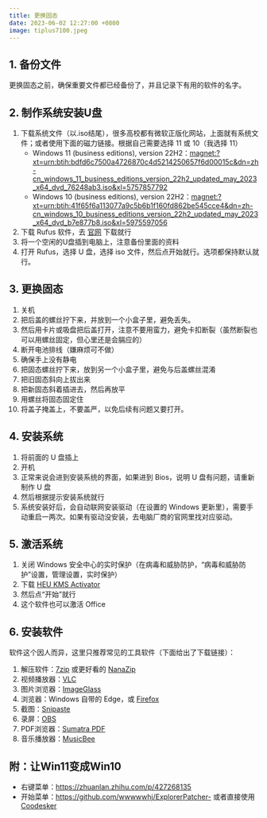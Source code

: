 ```yaml
---
title: 更换固态
date: 2023-06-02 12:27:00 +0800
image: tiplus7100.jpeg
---
```


<!-- 美美在618送了我一个固态硬盘（致钛的TiPlus7100），我把原来的 TiPlus5000 换下来给她。 -->

## 1. 备份文件

更换固态之前，确保重要文件都已经备份了，并且记录下有用的软件的名字。

## 2. 制作系统安装U盘

1. 下载系统文件（以.iso结尾），很多高校都有微软正版化网站，上面就有系统文件；或者使用下面的磁力链接。根据自己需要选择 11 或 10（我选择 11）
   - Windows 11 (business editions), version 22H2：<magnet:?xt=urn:btih:bdfd6c7500a4726870c4d5214250657f6d00015c&dn=zh-cn_windows_11_business_editions_version_22h2_updated_may_2023_x64_dvd_76248ab3.iso&xl=5757857792>
   - Windows 10 (business editions), version 22H2：<magnet:?xt=urn:btih:41f65f6a113077a9c5b6b1f160fd862be545cce4&dn=zh-cn_windows_10_business_editions_version_22h2_updated_may_2023_x64_dvd_b7e877b8.iso&xl=5975597056>
2. 下载 Rufus 软件，去 [官网](https://rufus.ie/zh/) 下载就行
3. 将一个空闲的U盘插到电脑上，注意备份里面的资料
4. 打开 Rufus，选择 U 盘，选择 iso 文件，然后点开始就行。选项都保持默认就行。

## 3. 更换固态

1. 关机
2. 把后盖的螺丝拧下来，并放到一个小盒子里，避免丢失。
3. 然后用卡片或吸盘把后盖打开，注意不要用蛮力，避免卡扣断裂（虽然断裂也可以用螺丝固定，但心里还是会膈应的）
4. 断开电池排线（嫌麻烦可不做）
5. 确保手上没有静电
6. 把固态螺丝拧下来，放到另一个小盒子里，避免与后盖螺丝混淆
7. 把旧固态斜向上拔出来
8. 把新固态斜着插进去，然后再放平
9. 用螺丝将固态固定住
10. 将盖子掩盖上，不要盖严，以免后续有问题又要打开。

## 4. 安装系统

1. 将前面的 U 盘插上
2. 开机
3. 正常来说会进到安装系统的界面，如果进到 Bios，说明 U 盘有问题，请重新制作 U 盘
4. 然后根据提示安装系统就行
5. 系统安装好后，会自动联网安装驱动（在设置的 Windows 更新里），需要手动重启一两次。如果有驱动没安装，去电脑厂商的官网里找对应驱动。

## 5. 激活系统

1. 关闭 Windows 安全中心的实时保护（在病毒和威胁防护，“病毒和威胁防护”设置，管理设置，实时保护）
2. 下载 [HEU KMS Activator](https://github.com/zbezj/HEU_KMS_Activator/releases)
3. 然后点“开始”就行
4. 这个软件也可以激活 Office

## 6. 安装软件

软件这个因人而异，这里只推荐常见的工具软件（下面给出了下载链接）：

1. 解压软件：[7zip](https://www.7-zip.org/) 或更好看的 [NanaZip](https://github.com/M2Team/NanaZip)
2. 视频播放器：[VLC](https://www.videolan.org/vlc/)
3. 图片浏览器：[ImageGlass](https://imageglass.org/)
4. 浏览器：Windows 自带的 Edge，或 [Firefox](https://www.mozilla.org/en-US/firefox/new/)
5. 截图：[Snipaste](https://www.snipaste.com/)
6. 录屏：[OBS](https://obsproject.com/)
7. PDF浏览器：[Sumatra PDF](https://www.sumatrapdfreader.org/free-pdf-reader)
8. 音乐播放器：[MusicBee](https://getmusicbee.com/)

## 附：让Win11变成Win10

- 右键菜单：<https://zhuanlan.zhihu.com/p/427268135>
- 开始菜单：<https://github.com/wwwwwhj/ExplorerPatcher-> 或者直接使用 [Coodesker](https://github.com/coodesker/coodesker-desktop/releases)
